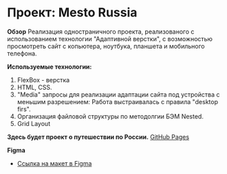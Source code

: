 # Проект: Mesto Russia

**Обзор**
Реализация одностраничного проекта, реализованого с использованием технологии "Адаптивной верстки", с возможностью просмотреть сайт с копьютера, ноутбука, планшета и мобильного телефона.

**Используемые технологии:**
1. FlexBox - верстка
2. HTML, CSS.
3. "Media" запросы для реализации адаптации сайта под устройства с меньшим разрешением: Работа выстраивалась с правила "desktop firs".
4. Организация файловой структуры по методолгии БЭМ Nested.
5. Grid Layout

**Здесь будет проект о путешествии по России.**
[GitHub Pages]()

**Figma**

* [Ссылка на макет в Figma](https://www.figma.com/file/2cn9N9jSkmxD84oJik7xL7/JavaScript.-Sprint-4?type=design&node-id=28212-2&t=ITaODHDSDvKpx07x-0)
